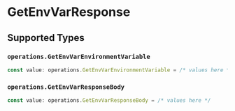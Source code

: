 # GetEnvVarResponse


## Supported Types

### `operations.GetEnvVarEnvironmentVariable`

```typescript
const value: operations.GetEnvVarEnvironmentVariable = /* values here */
```

### `operations.GetEnvVarResponseBody`

```typescript
const value: operations.GetEnvVarResponseBody = /* values here */
```

